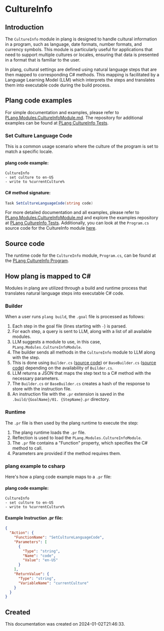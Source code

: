 
# CultureInfo

## Introduction
The `CultureInfo` module in plang is designed to handle cultural information in a program, such as language, date formats, number formats, and currency symbols. This module is particularly useful for applications that need to support multiple cultures or locales, ensuring that data is presented in a format that is familiar to the user.

In plang, cultural settings are defined using natural language steps that are then mapped to corresponding C# methods. This mapping is facilitated by a Language Learning Model (LLM) which interprets the steps and translates them into executable code during the build process.

## Plang code examples
For simple documentation and examples, please refer to [PLang.Modules.CultureInfoModule.md](./PLang.Modules.CultureInfoModule.md). The repository for additional examples can be found at [PLang CultureInfo Tests](https://github.com/PLangHQ/plang/tree/main/Tests/CultureInfo).

### Set Culture Language Code
This is a common usage scenario where the culture of the program is set to match a specific locale.

#### plang code example:
```plang
CultureInfo
- set culture to en-US
- write to %currentCulture%
```

#### C# method signature:
```csharp
Task SetCultureLanguageCode(string code)
```

For more detailed documentation and all examples, please refer to [PLang.Modules.CultureInfoModule.md](./PLang.Modules.CultureInfoModule.md) and explore the examples repository at [PLang CultureInfo Tests](https://github.com/PLangHQ/plang/tree/main/Tests/CultureInfo). Additionally, you can look at the `Program.cs` source code for the CultureInfo module [here](https://github.com/PLangHQ/plang/tree/main/PLang/Modules/CultureInfoModule/Program.cs).

## Source code
The runtime code for the `CultureInfo` module, `Program.cs`, can be found at the [PLang CultureInfo Program](https://github.com/PLangHQ/plang/tree/main/PLang/Modules/CultureInfoModule/Program.cs).

## How plang is mapped to C#
Modules in plang are utilized through a build and runtime process that translates natural language steps into executable C# code.

### Builder
When a user runs `plang build`, the `.goal` file is processed as follows:
1. Each step in the goal file (lines starting with `-`) is parsed.
2. For each step, a query is sent to LLM, along with a list of all available modules.
3. LLM suggests a module to use, in this case, `PLang.Modules.CultureInfoModule`.
4. The builder sends all methods in the `CultureInfo` module to LLM along with the step.
5. This is done using `Builder.cs` ([source code](https://github.com/PLangHQ/plang/blob/main/PLang/Building/StepBuilder.cs)) or `BaseBuilder.cs` ([source code](https://github.com/PLangHQ/plang/blob/main/PLang/Modules/BaseBuilder.cs)) depending on the availability of `Builder.cs`.
6. LLM returns a JSON that maps the step text to a C# method with the necessary parameters.
7. The `Builder.cs` or `BaseBuilder.cs` creates a hash of the response to store with the instruction file.
8. An instruction file with the `.pr` extension is saved in the `.build/{GoalName}/01. {StepName}.pr` directory.

### Runtime
The `.pr` file is then used by the plang runtime to execute the step:
1. The plang runtime loads the `.pr` file.
2. Reflection is used to load the `PLang.Modules.CultureInfoModule`.
3. The `.pr` file contains a "Function" property, which specifies the C# method to call.
4. Parameters are provided if the method requires them.

### plang example to csharp
Here's how a plang code example maps to a `.pr` file:

#### plang code example:
```plang
CultureInfo
- set culture to en-US
- write to %currentCulture%
```

#### Example Instruction .pr file:
```json
{
  "Action": {
    "FunctionName": "SetCultureLanguageCode",
    "Parameters": [
      {
        "Type": "string",
        "Name": "code",
        "Value": "en-US"
      }
    ],
    "ReturnValue": {
      "Type": "string",
      "VariableName": "currentCulture"
    }
  }
}
```

## Created
This documentation was created on 2024-01-02T21:46:33.
